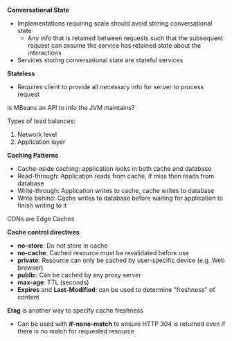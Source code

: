 
<b>Conversational State</b>
- Implementations requiring scale should avoid storing conversational state
	- Any info that is retained between requests such that the subsequent request can assume the service has retained state about the interactions
- Services storing conversational state are stateful services

<b>Stateless</b>
- Requires client to provide all necessary info for server to process request

Is MBeans an API to info the JVM maintains?

Types of load balances:
1) Network level
2) Application layer

<b>Caching Patterns</b>
- Cache-aside caching: application looks in both cache and database
- Read-through: Application reads from cache, if miss then reads from database
- Write-through: Application writes to cache, cache writes to database
- Write behind: Cache writes to database before waiting for application to finish writing to it

CDNs are Edge Caches

<b>Cache control directives</b>
- **no-store**: Do not store in cache
- **no-cache**: Cached resource must be revalidated before use
- **private**: Resource can only be cached by user-specific device (e.g. Web browser)
- **public**: Can be cached by any proxy server
- **max-age**: TTL (seconds)
- **Expires** and **Last-Modified**: can be used to determine "freshness" of content

<b>Etag</b> is another way to specify cache freshness
- Can be used with **if-none-match** to ensure HTTP 304 is returned even if there is no match for requested resource





























